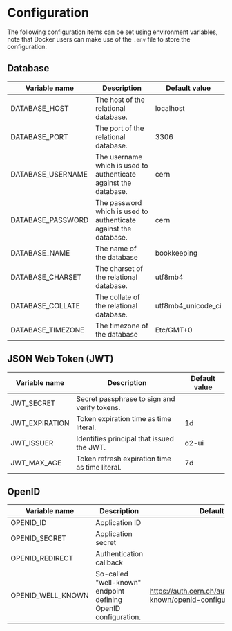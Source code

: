 # Configuration
The following configuration items can be set using environment variables, note that Docker users can make use of the `.env` file to store the configuration.

## Database
| Variable name | Description | Default value |
|---------------|-------------|---------------|
| DATABASE_HOST | The host of the relational database. | localhost |
| DATABASE_PORT | The port of the relational database. | 3306 |
| DATABASE_USERNAME | The username which is used to authenticate against the database. | cern |
| DATABASE_PASSWORD | The password which is used to authenticate against the database. | cern |
| DATABASE_NAME | The name of the database | bookkeeping |
| DATABASE_CHARSET | The charset of the relational database. | utf8mb4 |
| DATABASE_COLLATE | The collate of the relational database. | utf8mb4_unicode_ci |
| DATABASE_TIMEZONE | The timezone of the database | Etc/GMT+0 |

## JSON Web Token (JWT)
| Variable name | Description | Default value |
|---------------|-------------|---------------|
| JWT_SECRET | Secret passphrase to sign and verify tokens. | |
| JWT_EXPIRATION | Token expiration time as time literal. | 1d |
| JWT_ISSUER | Identifies principal that issued the JWT. | o2-ui |
| JWT_MAX_AGE | Token refresh expiration time as time literal. | 7d |

## OpenID
| Variable name | Description | Default value |
|---------------|-------------|---------------|
| OPENID_ID | Application ID | |
| OPENID_SECRET | Application secret | |
| OPENID_REDIRECT | Authentication callback | |
| OPENID_WELL_KNOWN | So-called "well-known" endpoint defining OpenID configuration. | https://auth.cern.ch/auth/realms/cern/.well-known/openid-configuration |
